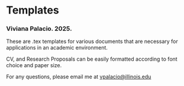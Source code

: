 # Templates

### Viviana Palacio. 2025.

These are .tex templates for various documents that are necessary for applications in an academic environment.

CV, and Research Proposals can be easily formatted according to font choice and paper size.

For any questions, please email me at vpalacio@illinois.edu
